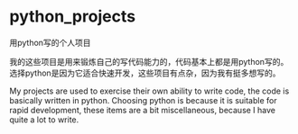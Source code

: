 # python_projects
用python写的个人项目

我的这些项目是用来锻炼自己的写代码能力的，代码基本上都是用python写的。
选择python是因为它适合快速开发，这些项目有点杂，因为我有挺多想写的。

My projects are used to exercise their own ability to write code, the code is basically written in python. 
Choosing python is because it is suitable for rapid development, these items are a bit miscellaneous, because I have quite a lot to write.
